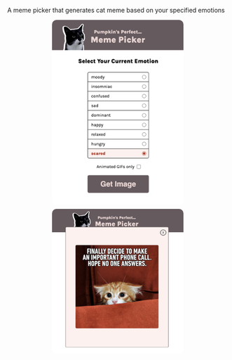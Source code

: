 A meme picker that generates cat meme based on your specified emotions

<img src="./images/meme-picker1.png" style="border-radius: 10px; margin: 10px auto; width: 300px; display: block">
<img src="./images/meme-picker2.png" style="border-radius: 10px; margin: 10px auto; width: 300px; display: block">
